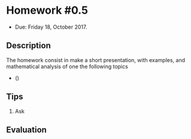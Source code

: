 # Homework #0.5


- Due: Friday 18, October 2017.

## Description

 The homework consist in make a short presentation, with examples, and mathematical analysis of one the following topics

- ()

## Tips

1. Ask

## Evaluation


